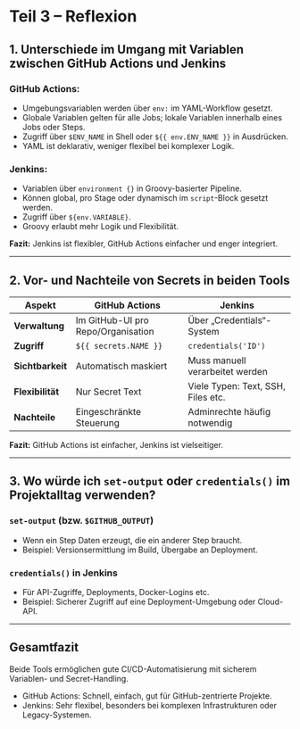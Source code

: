 # Teil 3 – Reflexion

## 1. Unterschiede im Umgang mit Variablen zwischen GitHub Actions und Jenkins

### GitHub Actions:
- Umgebungsvariablen werden über `env:` im YAML-Workflow gesetzt.
- Globale Variablen gelten für alle Jobs; lokale Variablen innerhalb eines Jobs oder Steps.
- Zugriff über `$ENV_NAME` in Shell oder `${{ env.ENV_NAME }}` in Ausdrücken.
- YAML ist deklarativ, weniger flexibel bei komplexer Logik.

### Jenkins:
- Variablen über `environment {}` in Groovy-basierter Pipeline.
- Können global, pro Stage oder dynamisch im `script`-Block gesetzt werden.
- Zugriff über `${env.VARIABLE}`.
- Groovy erlaubt mehr Logik und Flexibilität.

**Fazit:** Jenkins ist flexibler, GitHub Actions einfacher und enger integriert.

---

## 2. Vor- und Nachteile von Secrets in beiden Tools

| Aspekt              | GitHub Actions                              | Jenkins                                         |
|---------------------|---------------------------------------------|------------------------------------------------|
| **Verwaltung**       | Im GitHub-UI pro Repo/Organisation          | Über „Credentials“-System                      |
| **Zugriff**          | `${{ secrets.NAME }}`                       | `credentials('ID')`                            |
| **Sichtbarkeit**     | Automatisch maskiert                        | Muss manuell verarbeitet werden                |
| **Flexibilität**     | Nur Secret Text                             | Viele Typen: Text, SSH, Files etc.             |
| **Nachteile**        | Eingeschränkte Steuerung                    | Adminrechte häufig notwendig                   |

**Fazit:** GitHub Actions ist einfacher, Jenkins ist vielseitiger.

---

## 3. Wo würde ich `set-output` oder `credentials()` im Projektalltag verwenden?

### `set-output` (bzw. `$GITHUB_OUTPUT`)
- Wenn ein Step Daten erzeugt, die ein anderer Step braucht.
- Beispiel: Versionsermittlung im Build, Übergabe an Deployment.

### `credentials()` in Jenkins
- Für API-Zugriffe, Deployments, Docker-Logins etc.
- Beispiel: Sicherer Zugriff auf eine Deployment-Umgebung oder Cloud-API.

---

## Gesamtfazit
Beide Tools ermöglichen gute CI/CD-Automatisierung mit sicherem Variablen- und Secret-Handling.

- GitHub Actions: Schnell, einfach, gut für GitHub-zentrierte Projekte.
- Jenkins: Sehr flexibel, besonders bei komplexen Infrastrukturen oder Legacy-Systemen.
